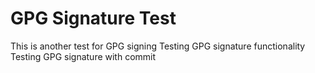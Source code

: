 # GPG Signature Test
This is another test for GPG signing
Testing GPG signature functionality
Testing GPG signature with commit
